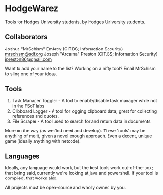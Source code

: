 HodgeWarez
==========

Tools for Hodges University students, by Hodges University students.

Collaborators
-------------

Joshua "MrSchism" Embrey (CIT.BS; Information Security)
  <mrschism@sdf.org>
Joseph "Arcarna" Preston (CIT.BS; Information Security)
  <jpreston86@gmail.com>
  
Want to add your name to the list?  Working on a nifty tool?  Email MrSchism to sling one of your ideas.

Tools
-----
1. Task Manager Toggler - A tool to enable/disable task manager while not in the FSoT labs
2. Clipboard Logger - A tool for logging clipboard data; great for collecting references and quotes.
3. File Scraper - A tool used to search for and return data in documents

More on the way (as we find need and develop).  These 'tools' may be anything of merit, given a novel enough approach.  Even a decent, unique game (ideally anything with netcode).

Languages
---------

Ideally, any language would work, but the best tools work out-of-the-box; that being said, currently we're looking at java and powershell.  If your tool is compiled, that works also.

All projects must be open-source and wholly owned by you.

